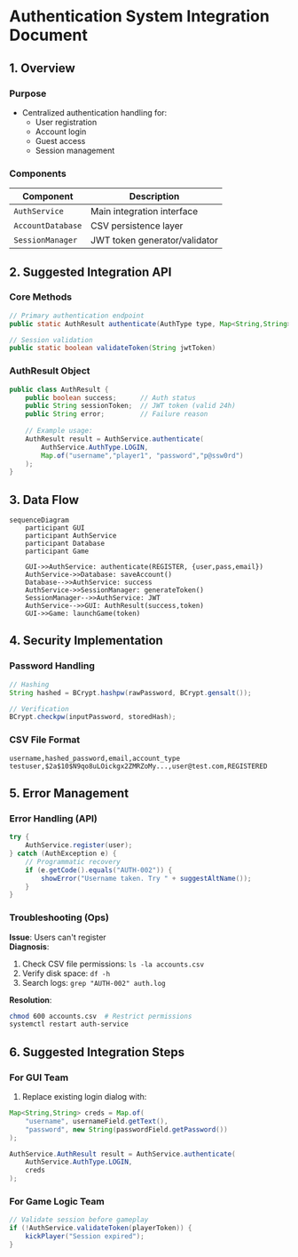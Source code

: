 # Authentication System Integration Document

## 1. Overview
### Purpose
- Centralized authentication handling for:
  - User registration
  - Account login
  - Guest access
  - Session management

### Components
| Component            | Description                          |
|----------------------|--------------------------------------|
| `AuthService`        | Main integration interface           |
| `AccountDatabase`    | CSV persistence layer                |
| `SessionManager`    | JWT token generator/validator        |

## 2. Suggested Integration API

### Core Methods
```java
// Primary authentication endpoint
public static AuthResult authenticate(AuthType type, Map<String,String> credentials)

// Session validation
public static boolean validateToken(String jwtToken)
```

### AuthResult Object
```java
public class AuthResult {
    public boolean success;      // Auth status
    public String sessionToken;  // JWT token (valid 24h)
    public String error;         // Failure reason
    
    // Example usage:
    AuthResult result = AuthService.authenticate(
        AuthService.AuthType.LOGIN,
        Map.of("username","player1", "password","p@ssw0rd")
    );
}
```

## 3. Data Flow

```mermaid
sequenceDiagram
    participant GUI
    participant AuthService
    participant Database
    participant Game
    
    GUI->>AuthService: authenticate(REGISTER, {user,pass,email})
    AuthService->>Database: saveAccount()
    Database-->>AuthService: success
    AuthService->>SessionManager: generateToken()
    SessionManager-->>AuthService: JWT
    AuthService-->>GUI: AuthResult(success,token)
    GUI->>Game: launchGame(token)
```

## 4. Security Implementation

### Password Handling
```java
// Hashing
String hashed = BCrypt.hashpw(rawPassword, BCrypt.gensalt());

// Verification
BCrypt.checkpw(inputPassword, storedHash);
```

### CSV File Format
```
username,hashed_password,email,account_type
testuser,$2a$10$N9qo8uLOickgx2ZMRZoMy...,user@test.com,REGISTERED
```

## 5. Error Management

### Error Handling (API)
```java
try {
    AuthService.register(user);
} catch (AuthException e) {
    // Programmatic recovery
    if (e.getCode().equals("AUTH-002")) {
        showError("Username taken. Try " + suggestAltName());
    }
}
```

### Troubleshooting (Ops)
**Issue**: Users can't register  
**Diagnosis**:
1. Check CSV file permissions: `ls -la accounts.csv`
2. Verify disk space: `df -h`
3. Search logs: `grep "AUTH-002" auth.log`

**Resolution**:
```bash
chmod 600 accounts.csv  # Restrict permissions
systemctl restart auth-service
```

## 6. Suggested Integration Steps

### For GUI Team
1. Replace existing login dialog with:
```java
Map<String,String> creds = Map.of(
    "username", usernameField.getText(),
    "password", new String(passwordField.getPassword())
);

AuthService.AuthResult result = AuthService.authenticate(
    AuthService.AuthType.LOGIN, 
    creds
);
```

### For Game Logic Team
```java
// Validate session before gameplay
if (!AuthService.validateToken(playerToken)) {
    kickPlayer("Session expired");
}
```